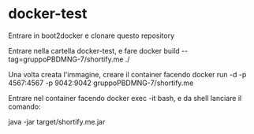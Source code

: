 # docker-test
Entrare in boot2docker e clonare questo repository

Entrare nella cartella docker-test, e fare docker build --tag=gruppoPBDMNG-7/shortify.me ./

Una volta creata l'immagine, creare il container facendo docker run -d -p 4567:4567 -p 9042:9042 gruppoPBDMNG-7/shortify.me

Entrare nel container facendo docker exec -it <id del container> bash, e da shell lanciare il comando:

java -jar target/shortify.me.jar
